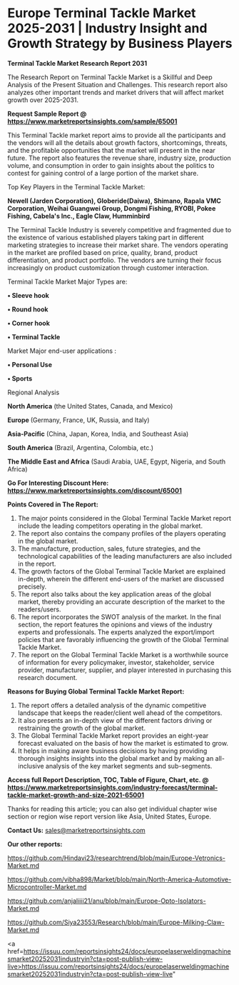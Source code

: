 # Europe Terminal Tackle Market 2025-2031 | Industry Insight and Growth Strategy by Business Players

<strong>Terminal Tackle Market Research Report 2031</strong>

The Research Report on Terminal Tackle Market is a Skillful and Deep Analysis of the Present Situation and Challenges. This research report also analyzes other important trends and market drivers that will affect market growth over 2025-2031.

<strong>Request Sample Report @ <a href=https://www.marketreportsinsights.com/sample/65001>https://www.marketreportsinsights.com/sample/65001</a></strong>

This Terminal Tackle market report aims to provide all the participants and the vendors will all the details about growth factors, shortcomings, threats, and the profitable opportunities that the market will present in the near future. The report also features the revenue share, industry size, production volume, and consumption in order to gain insights about the politics to contest for gaining control of a large portion of the market share.

Top Key Players in the Terminal Tackle Market:

<strong>Newell (Jarden Corporation), Globeride(Daiwa), Shimano, Rapala VMC Corporation, Weihai Guangwei Group, Dongmi Fishing, RYOBI, Pokee Fishing, Cabela&#39;s Inc., Eagle Claw, Humminbird</strong>

The Terminal Tackle Industry is severely competitive and fragmented due to the existence of various established players taking part in different marketing strategies to increase their market share. The vendors operating in the market are profiled based on price, quality, brand, product differentiation, and product portfolio. The vendors are turning their focus increasingly on product customization through customer interaction.

Terminal Tackle Market Major Types are:

<strong>• Sleeve hook

• Round hook

• Corner hook

• Terminal Tackle</strong>

Market Major end-user applications :

<strong>• Personal Use

• Sports</strong>

Regional Analysis

</u><strong><b>North America</b></strong> (the United States, Canada, and Mexico)

<strong><b>Europe </b></strong>(Germany, France, UK, Russia, and Italy)

<strong><b>Asia-Pacific</b></strong> (China, Japan, Korea, India, and Southeast Asia)

<strong><b>South America</b></strong> (Brazil, Argentina, Colombia, etc.)

<strong><b>The Middle East and Africa</b></strong> (Saudi Arabia, UAE, Egypt, Nigeria, and South Africa)

<strong>Go For Interesting Discount Here: <a href=https://www.marketreportsinsights.com/discount/65001>https://www.marketreportsinsights.com/discount/65001</a></strong>

<strong>Points Covered in The Report:</strong>
<ol>
  <li>The major points considered in the Global Terminal Tackle Market report include the leading competitors operating in the global market.</li>
  <li>The report also contains the company profiles of the players operating in the global market.</li>
  <li>The manufacture, production, sales, future strategies, and the technological capabilities of the leading manufacturers are also included in the report.</li>
  <li>The growth factors of the Global Terminal Tackle Market are explained in-depth, wherein the different end-users of the market are discussed precisely.</li>
  <li>The report also talks about the key application areas of the global market, thereby providing an accurate description of the market to the readers/users.</li>
  <li>The report incorporates the SWOT analysis of the market. In the final section, the report features the opinions and views of the industry experts and professionals. The experts analyzed the export/import policies that are favorably influencing the growth of the Global Terminal Tackle Market.</li>
  <li>The report on the Global Terminal Tackle Market is a worthwhile source of information for every policymaker, investor, stakeholder, service provider, manufacturer, supplier, and player interested in purchasing this research document.</li>
</ol>
<strong>Reasons for Buying Global Terminal Tackle Market Report:</strong>

<ol>
  <li>The report offers a detailed analysis of the dynamic competitive landscape that keeps the reader/client well ahead of the competitors.</li>
  <li>It also presents an in-depth view of the different factors driving or restraining the growth of the global market.</li>
  <li>The Global Terminal Tackle Market report provides an eight-year forecast evaluated on the basis of how the market is estimated to grow.</li>
  <li>It helps in making aware business decisions by having providing thorough insights insights into the global market and by making an all-inclusive analysis of the key market segments and sub-segments.</li>
</ol>
<strong>Access full Report Description, TOC, Table of Figure, Chart, etc. @ <a href=https://www.marketreportsinsights.com/industry-forecast/terminal-tackle-market-growth-and-size-2021-65001>https://www.marketreportsinsights.com/industry-forecast/terminal-tackle-market-growth-and-size-2021-65001</a></strong>


Thanks for reading this article; you can also get individual chapter wise section or region wise report version like Asia, United States, Europe.

<strong>Contact Us:</strong>
sales@marketreportsinsights.com

<strong>Our other reports:</strong>

<a href=https://github.com/Hindavi23/researchtrend/blob/main/Europe-Vetronics-Market.md>https://github.com/Hindavi23/researchtrend/blob/main/Europe-Vetronics-Market.md</a>

<a href=https://github.com/vibha898/Market/blob/main/North-America-Automotive-Microcontroller-Market.md>https://github.com/vibha898/Market/blob/main/North-America-Automotive-Microcontroller-Market.md</a>

<a href=https://github.com/anjaliiii21/anu/blob/main/Europe-Opto-Isolators-Market.md>https://github.com/anjaliiii21/anu/blob/main/Europe-Opto-Isolators-Market.md</a>

<a href=https://github.com/Siya23553/Research/blob/main/Europe-Milking-Claw-Market.md>https://github.com/Siya23553/Research/blob/main/Europe-Milking-Claw-Market.md</a>

<a href=https://issuu.com/reportsinsights24/docs/europelaserweldingmachinesmarket20252031industryin?cta=post-publish-view-live>https://issuu.com/reportsinsights24/docs/europelaserweldingmachinesmarket20252031industryin?cta=post-publish-view-live</a>"
